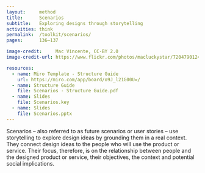 ```yaml
---
layout:     method
title:      Scenarios
subtitle:   Exploring designs through storytelling
activities: think
permalink:  /toolkit/scenarios/
pages:      136–137

image-credit:     Mac Vincente, CC-BY 2.0
image-credit-url: https://www.flickr.com/photos/macluckystar/7204790124/

resources:
  - name: Miro Template - Structure Guide
    url: https://miro.com/app/board/o9J_l21G00U=/
  - name: Structure Guide
    file: Scenarios - Structure Guide.pdf
  - name: Slides
    file: Scenarios.key
  - name: Slides
    file: Scenarios.pptx
---
```


Scenarios – also referred to as future scenarios or user stories – use storytelling to explore design ideas by grounding them in a real context. They connect design ideas to the people who will use the product or service. Their focus, therefore, is on the relationship between people and the designed product or service, their objectives, the context and potential social implications.